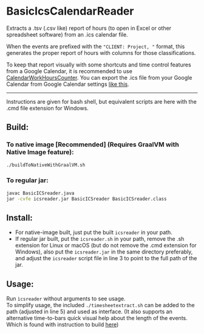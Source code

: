 # BasicIcsCalendarReader

Extracts a .tsv (.csv like) report of hours (to open in Excel or other spreadsheet software) from an .ics calendar file.

When the events are prefixed with the `"CLIENT: Project, "` format, this generates the proper report of hours with columns for those classifications. 

To keep that report visually with some shortcuts and time control features from a Google Calendar, it is recommended to use [CalendarWorkHoursCounter](https://github.com/Ortega-Dan/CalendarWorkHoursCounter). You can export the .ics file from your Google Calendar from Google Calendar settings [like this](img/exportFromGcal.png).

___
Instructions are given for bash shell, but equivalent scripts are here with the .cmd file extension for Windows.

## Build:
### To native image [Recommended] (Requires GraalVM with Native Image feature):
```bash
./buildToNativeWithGraalVM.sh
```

### To regular jar:
```bash
javac BasicICSreader.java
jar -cvfe icsreader.jar BasicICSreader BasicICSreader.class
```


## Install: 
- For native-image built, just put the built `icsreader` in your path.
- If regular jar built, put the `icsreader.sh` in your path, remove the .sh extension for Linux or macOS (but do not remove the .cmd extension for Windows), also put the `icsreader.jar` in the same directory preferably, and adjust the `icsreader` script file in line 3 to point to the full path of the jar.


## Usage:
Run `ìcsreader` without arguments to see usage.\
To simplify usage, the included `./timesheetextract.sh` can be added to the path (adjusted in line 5) and used as interface. (It also supports an alternative time-to-bars quick visual help about the length of the events. Which is found with instruction to build [here](convertHoursToBars))


